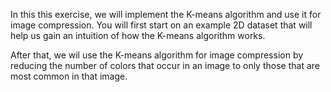 In this this exercise, we will implement the K-means algorithm and use it for image compression. You will first start on an example 2D dataset that will help us gain an intuition of how the K-means algorithm works.

After that, we wil use the K-means algorithm for image compression by reducing the number of colors that occur in an image to only those that are most common in that image.
